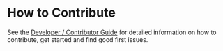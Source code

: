 # How to Contribute

See the [Developer / Contributor
Guide](http://docs.cilium.io/en/stable/contributing/) for detailed information on
how to contribute, get started and find good first issues.
